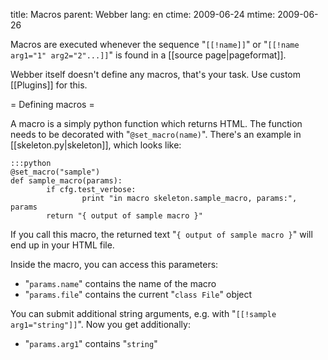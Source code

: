 title: Macros
parent: Webber
lang: en
ctime: 2009-06-24
mtime: 2009-06-26

Macros are executed whenever the sequence
"<code>[</code><code>[!name]]</code>" or "<code>[</code><code>[!name
arg1="1" arg2="2"...]]</code>" is found in a [[source page|pageformat]].

Webber itself doesn't define any macros, that's your task. Use custom
[[Plugins]] for this.


= Defining macros =

A macro is a simply python function which returns HTML. The function needs
to be decorated with "`@set_macro(name)`". There's an example in
[[skeleton.py|skeleton]], which looks like:

	:::python
	@set_macro("sample")
	def sample_macro(params):
        	if cfg.test_verbose:
	                print "in macro skeleton.sample_macro, params:", params
        	return "{ output of sample macro }"

If you call this macro, the returned text "`{
output of sample macro }`" will end up in your HTML file.

Inside the macro, you can access this parameters:

* "`params.name`" contains the name of the macro
* "`params.file`" contains the current "`class File`" object

You can submit additional string arguments, e.g. with
"<code>[</code><code>[!sample arg1="string"]]</code>". Now you get
additionally:

* "`params.arg1`" contains "`string`"

